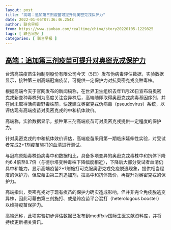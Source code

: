 ```yaml
---
layout: post
title: "高端：追加第三剂疫苗可提升对奥密克戎保护力"
date: 2022-01-05T07:36:46.254Z
author: 联合早报
from: https://www.zaobao.com/realtime/china/story20220105-1229825
tags: [ 联合早报 ]
categories: [ 联合早报 ]
---
```

<!--1641391920000-->
[高端：追加第三剂疫苗可提升对奥密克戎保护力](https://www.zaobao.com/realtime/china/story20220105-1229825)
------

<div>
<p>台湾高端疫苗生物制剂股份有限公司今天（5日）发布伪病毒评估数据，实验数据显示，接种第三剂高端冠病疫苗，可提供一定保护力对抗奥密克戎变种毒株。</p><p>根据高端今天于官网发布的新闻稿称，在世界卫生组织去年11月26日宣布将奥密克戎新变种毒株列为高度关注变异株后，高端随即取得奥密克戎病毒基因序列，并在尚未取得活病毒野毒株前，快速建立奥密克戎伪病毒（pseudovirus）系统，以评估现有高端疫苗对奥密克戎的中和抗体效价。</p><p>高端称，实验数据显示，接种第三剂高端疫苗可对奥密克戎提供一定程度的保护力。</p><section id="imu"><div id="dfp-ad-imu1">        </div></section><p>针对奥密克戎的中和抗体效价评估，高端疫苗采用第一期临床延伸性实验，对受试者完成2+1剂疫苗施打的血清进行测试。</p><p>与冠病原始毒株伪病毒中和数据相比，具备多项变异的奥密克戎毒株中和抗体下降约6.4倍至8.7倍（与德尔塔变种毒株下降幅度相近），下降后大部分受试者血清仍具中和能力，显示高端疫苗2+1剂施打可克服奥密克戎免疫脱逃现象，提供相当程度的保护力，但应藉由第三剂追加剂，拉高中和抗体效价，再提升对奥密克戎的保护力。</p><p>高端指出，奥密克戎对于现有疫苗的保护力确实造成影响，但并非完全免疫脱逃变异株，因此可藉由第三剂施打、或是跨疫苗平台混打（heterologous booster）以维持疫苗保护力。</p><div id="innity-in-post"></div><div id="dfp-ad-midarticlespecial">        </div><p>高端还称，此项实验初步评估数据已发布到medRxiv国际生医文献资料库，并将持续更新相关资讯。</p>      <div class="cx_paywall_placeholder" id="sph_cdp_40"></div>
</div>
